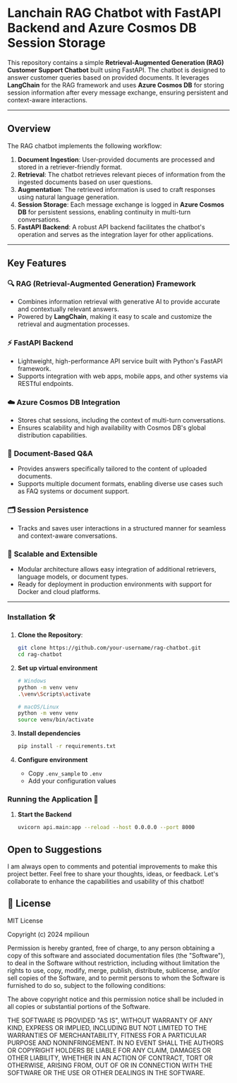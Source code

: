 # Lanchain RAG Chatbot with FastAPI Backend and Azure Cosmos DB Session Storage

This repository contains a simple **Retrieval-Augmented Generation (RAG) Customer Support Chatbot** built using FastAPI. The chatbot is designed to answer customer queries based on provided documents. It leverages **LangChain** for the RAG framework and uses **Azure Cosmos DB** for storing session information after every message exchange, ensuring persistent and context-aware interactions.

---

## Overview

The RAG chatbot implements the following workflow:

1. **Document Ingestion**: User-provided documents are processed and stored in a retriever-friendly format.
2. **Retrieval**: The chatbot retrieves relevant pieces of information from the ingested documents based on user questions.
3. **Augmentation**: The retrieved information is used to craft responses using natural language generation.
4. **Session Storage**: Each message exchange is logged in **Azure Cosmos DB** for persistent sessions, enabling continuity in multi-turn conversations.
5. **FastAPI Backend**: A robust API backend facilitates the chatbot's operation and serves as the integration layer for other applications.

---

## Key Features

### 🔍 **RAG (Retrieval-Augmented Generation) Framework**
- Combines information retrieval with generative AI to provide accurate and contextually relevant answers.
- Powered by **LangChain**, making it easy to scale and customize the retrieval and augmentation processes.

### ⚡ **FastAPI Backend**
- Lightweight, high-performance API service built with Python's FastAPI framework.
- Supports integration with web apps, mobile apps, and other systems via RESTful endpoints.

### ☁️ **Azure Cosmos DB Integration**
- Stores chat sessions, including the context of multi-turn conversations.
- Ensures scalability and high availability with Cosmos DB's global distribution capabilities.

### 📄 **Document-Based Q&A**
- Provides answers specifically tailored to the content of uploaded documents.
- Supports multiple document formats, enabling diverse use cases such as FAQ systems or document support.

### 🗂 **Session Persistence**
- Tracks and saves user interactions in a structured manner for seamless and context-aware conversations.

### 🚀 **Scalable and Extensible**
- Modular architecture allows easy integration of additional retrievers, language models, or document types.
- Ready for deployment in production environments with support for Docker and cloud platforms.

---

### Installation 🛠️

1. **Clone the Repository**:
   ```bash
   git clone https://github.com/your-username/rag-chatbot.git
   cd rag-chatbot

2. **Set up virtual environment**
   ```bash
   # Windows
   python -m venv venv
   .\venv\Scripts\activate

   # macOS/Linux
   python -m venv venv
   source venv/bin/activate
   ```

3. **Install dependencies**
   ```bash
   pip install -r requirements.txt
   ```

4. **Configure environment**
   - Copy `.env_sample` to `.env`
   - Add your configuration values

### Running the Application 🚀

1. **Start the Backend**
   ```bash
   uvicorn api.main:app --reload --host 0.0.0.0 --port 8000
   ```


## Open to Suggestions
I am always open to comments and potential improvements to make this project better. Feel free to share your thoughts, ideas, or feedback. Let's collaborate to enhance the capabilities and usability of this chatbot!

## 🪪 License

MIT License

Copyright (c) 2024 mpilioun

Permission is hereby granted, free of charge, to any person obtaining a copy
of this software and associated documentation files (the "Software"), to deal
in the Software without restriction, including without limitation the rights
to use, copy, modify, merge, publish, distribute, sublicense, and/or sell
copies of the Software, and to permit persons to whom the Software is
furnished to do so, subject to the following conditions:

The above copyright notice and this permission notice shall be included in all
copies or substantial portions of the Software.

THE SOFTWARE IS PROVIDED "AS IS", WITHOUT WARRANTY OF ANY KIND, EXPRESS OR
IMPLIED, INCLUDING BUT NOT LIMITED TO THE WARRANTIES OF MERCHANTABILITY,
FITNESS FOR A PARTICULAR PURPOSE AND NONINFRINGEMENT. IN NO EVENT SHALL THE
AUTHORS OR COPYRIGHT HOLDERS BE LIABLE FOR ANY CLAIM, DAMAGES OR OTHER
LIABILITY, WHETHER IN AN ACTION OF CONTRACT, TORT OR OTHERWISE, ARISING FROM,
OUT OF OR IN CONNECTION WITH THE SOFTWARE OR THE USE OR OTHER DEALINGS IN THE
SOFTWARE.
